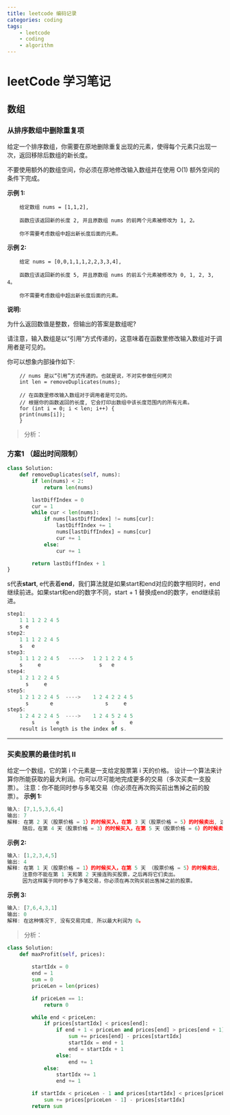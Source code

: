 ```yaml
---
title: leetcode 编码记录
categories: coding
tags:
    - leetcode
    - coding
    - algorithm
---
```

# leetCode 学习笔记 #
## 数组 ##
### 从排序数组中删除重复项 ###
给定一个排序数组，你需要在原地删除重复出现的元素，使得每个元素只出现一次，返回移除后数组的新长度。

不要使用额外的数组空间，你必须在原地修改输入数组并在使用 O(1) 额外空间的条件下完成。

**示例 1:**
```
    给定数组 nums = [1,1,2], 
    
    函数应该返回新的长度 2, 并且原数组 nums 的前两个元素被修改为 1, 2。 
    
    你不需要考虑数组中超出新长度后面的元素。
```
**示例 2:**
```
    给定 nums = [0,0,1,1,1,2,2,3,3,4],
    
    函数应该返回新的长度 5, 并且原数组 nums 的前五个元素被修改为 0, 1, 2, 3, 4。
    
    你不需要考虑数组中超出新长度后面的元素。
```
**说明:**

为什么返回数值是整数，但输出的答案是数组呢?

请注意，输入数组是以“引用”方式传递的，这意味着在函数里修改输入数组对于调用者是可见的。

你可以想象内部操作如下:
```
    // nums 是以“引用”方式传递的。也就是说，不对实参做任何拷贝
    int len = removeDuplicates(nums);
    
    // 在函数里修改输入数组对于调用者是可见的。
    // 根据你的函数返回的长度, 它会打印出数组中该长度范围内的所有元素。
    for (int i = 0; i < len; i++) {
    print(nums[i]);
    }
```
> 分析：

### 方案1 （超出时间限制） ###
```Python
class Solution:
    def removeDuplicates(self, nums):
        if len(nums) < 2:
            return len(nums)

        lastDiffIndex = 0
        cur = 1
        while cur < len(nums):
            if nums[lastDiffIndex] != nums[cur]:
                lastDiffIndex += 1
                nums[lastDiffIndex] = nums[cur]
                cur += 1
            else:
                cur += 1

        return lastDiffIndex + 1
}
```

s代表**start**, e代表着**end**，我们算法就是如果start和end对应的数字相同时，end继续前进。如果start和end的数字不同，start + 1 替换成end的数字，end继续前进。

```Javascript
step1:
    1 1 1 2 2 4 5
    s e
step2:
    1 1 1 2 2 4 5
    s   e
step3:
    1 1 1 2 2 4 5   ---->   1 2 1 2 2 4 5
    s     e                   s   e
step4:
    1 2 1 2 2 4 5
      s     e
step5:
    1 2 1 2 2 4 5  ---->    1 2 4 2 2 4 5
      s       e                 s     e
step5:
    1 2 4 2 2 4 5  ---->    1 2 4 5 2 4 5
        s       e                 s     e
    result is length is the index of s.
```


----------
### 买卖股票的最佳时机 II ###
给定一个数组，它的第 i 个元素是一支给定股票第 i 天的价格。
设计一个算法来计算你所能获取的最大利润。你可以尽可能地完成更多的交易（多次买卖一支股票）。
注意：你不能同时参与多笔交易（你必须在再次购买前出售掉之前的股票）。
**示例 1:**
```Javascript
输入: [7,1,5,3,6,4]
输出: 7
解释: 在第 2 天（股票价格 = 1）的时候买入，在第 3 天（股票价格 = 5）的时候卖出, 这笔交易所能获得利润 = 5-1 = 4 。
     随后，在第 4 天（股票价格 = 3）的时候买入，在第 5 天（股票价格 = 6）的时候卖出, 这笔交易所能获得利润 = 6-3 = 3 。
```
**示例 2:**
```Javascript
输入: [1,2,3,4,5]
输出: 4
解释: 在第 1 天（股票价格 = 1）的时候买入，在第 5 天 （股票价格 = 5）的时候卖出, 这笔交易所能获得利润 = 5-1 = 4 。
     注意你不能在第 1 天和第 2 天接连购买股票，之后再将它们卖出。
     因为这样属于同时参与了多笔交易，你必须在再次购买前出售掉之前的股票。
```
**示例 3:**
```Javascript
输入: [7,6,4,3,1]
输出: 0
解释: 在这种情况下, 没有交易完成, 所以最大利润为 0。
```
> 分析：

```Python
class Solution:
    def maxProfit(self, prices):
        
        startIdx = 0
        end = 1
        sum = 0
        priceLen = len(prices)

        if priceLen == 1:
            return 0

        while end < priceLen:
            if prices[startIdx] < prices[end]:
                if end + 1 < priceLen and prices[end] > prices[end + 1]:
                    sum += prices[end] - prices[startIdx]
                    startIdx = end + 1
                    end = startIdx + 1
                else:
                    end += 1
            else:
                startIdx += 1
                end += 1

        if startIdx < priceLen - 1 and prices[startIdx] < prices[priceLen - 1]:
            sum += prices[priceLen - 1] - prices[startIdx]
        return sum
```
